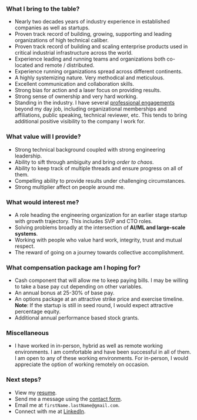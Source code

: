 <!--
 Copyright (c) 2023 Manas Talukdar
 
 This software is released under the MIT License.
 https://opensource.org/licenses/MIT
-->

<!-- [**Note**: I am not looking for any new opportunity at this time, but please feel free to reach out to make a connection.] -->

### What I bring to the table?

- Nearly two decades years of industry experience in established companies as well as startups.
- Proven track record of building, growing, supporting and leading organizations of high technical caliber.
- Proven track record of building and scaling enterprise products used in critical industrial infrastructure across the world.
- Experience leading and running teams and organizations both co-located and remote / distributed.
- Experience running organizations spread across different continents.
- A highly systemizing nature. Very methodical and meticulous.
- Excellent communication and collaboration skills.
- Strong bias for action and a laser focus on providing results.
- Strong sense of ownership and very hard working.
- Standing in the industry. I have several [professional engagements](/about/professional/engagements/) beyond my day job, including organizational memberships and affiliations, public speaking, technical reviewer, etc. This tends to bring additional positive visibility to the company I work for.

### What value will I provide?

- Strong technical background coupled with strong engineering leadership.
- Ability to sift through ambiguity and bring _order to chaos_.
- Ability to keep track of multiple threads and ensure progress on all of them.
- Compelling ability to provide results under challenging circumstances.
- Strong multiplier affect on people around me.

### What would interest me?

- A role heading the engineering organization for an earlier stage startup <!--(ideally series A or B)--> with growth trajectory. This includes SVP and CTO roles.
- Solving problems broadly at the intersection of **AI/ML and large-scale systems**.
- Working with people who value hard work, integrity, trust and mutual respect.
- The reward of going on a journey towards collective accomplishment.

### What compensation package am I hoping for?

- Cash component that will allow me to keep paying bills. I may be willing to take a base pay cut depending on other variables.
- An annual bonus at 25-30% of base pay.
- An options package at an attractive strike price and exercise timeline. **Note**: If the startup is still in seed round, I would expect attractive percentage equity.
- Additional annual performance based stock grants.
<!-- - Stock grants vesting cycle being over 4 years. One year initial vesting cliff is acceptable if subsequent vests happen every month or with each pay cycle.
- Nice to haves:
  - 401(k) matching.
  - Support / reimbursement for membership of professional organizations such as IEEE, ACM, etc.
  - Support / reimbursement for attending conferences. I would of course be willing to speak at conferences on behalf of the company.
  - Wellness / gym membership stipend.
  - Performance based out-of-band cash bonuses. -->

### Miscellaneous

<!--- Due to US legal immigration system being where it is, I still do not have my green card. So, I will need immigration support. Specifically, H1B and continuing my GC application. Happy to discuss specifics.-->
- I have worked in in-person, hybrid as well as remote working environments. I am comfortable and have been successful in all of them. I am open to any of these working environments. For in-person, I would appreciate the option of working remotely on occasion.

### Next steps?

- View my [resume](https://manastalukdar.github.io/about/resume/).
- Send me a message using the [contact form](https://manastalukdar.github.io/contact/form/).
- Email me at `firstName.lastName@gmail.com`.
- Connect with me at [LinkedIn](https://www.linkedin.com/in/manastalukdar/).
